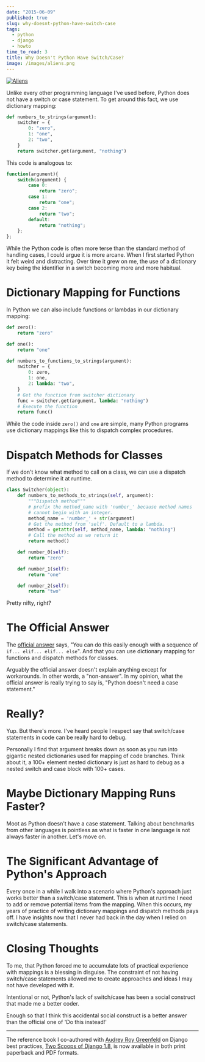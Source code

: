 ```yaml
---
date: "2015-06-09"
published: true
slug: why-doesnt-python-have-switch-case
tags:
  - python
  - django
  - howto
time_to_read: 3
title: Why Doesn't Python Have Switch/Case?
image: /images/aliens.png
---
```


[![Aliens](/images/aliens.png)](/images/aliens.png)

Unlike every other programming language I've used before, Python does
not have a switch or case statement. To get around this fact, we use
dictionary mapping:

```python
def numbers_to_strings(argument):
    switcher = {
        0: "zero",
        1: "one",
        2: "two",
    }
    return switcher.get(argument, "nothing")
```

This code is analogous to:

```javascript
function(argument){
    switch(argument) {
        case 0:
            return "zero";
        case 1:
            return "one";
        case 2:
            return "two";
        default:
            return "nothing";
    };
};
```

While the Python code is often more terse than the standard method of
handling cases, I could argue it is more arcane. When I first started
Python it felt weird and distracting. Over time it grew on me, the use
of a dictionary key being the identifier in a switch becoming more and
more habitual.

# Dictionary Mapping for Functions

In Python we can also include functions or lambdas in our dictionary
mapping:

```python
def zero():
    return "zero"

def one():
    return "one"

def numbers_to_functions_to_strings(argument):
    switcher = {
        0: zero,
        1: one,
        2: lambda: "two",
    }
    # Get the function from switcher dictionary
    func = switcher.get(argument, lambda: "nothing")
    # Execute the function
    return func()
```

While the code inside `zero()` and `one` are simple, many Python
programs use dictionary mappings like this to dispatch complex
procedures.

# Dispatch Methods for Classes

If we don't know what method to call on a class, we can use a dispatch
method to determine it at runtime.

```python
class Switcher(object):
    def numbers_to_methods_to_strings(self, argument):
        """Dispatch method"""
        # prefix the method_name with 'number_' because method names
        # cannot begin with an integer.
        method_name = 'number_' + str(argument)
        # Get the method from 'self'. Default to a lambda.
        method = getattr(self, method_name, lambda: "nothing")
        # Call the method as we return it
        return method()

    def number_0(self):
        return "zero"

    def number_1(self):
        return "one"

    def number_2(self):
        return "two"
```

Pretty nifty, right?

# The Official Answer

The [official
answer](https://docs.python.org/2/faq/design.html#why-isn-t-there-a-switch-or-case-statement-in-python)
says, "You can do this easily enough with a sequence of
`if... elif... elif... else`". And that you can use dictionary mapping
for functions and dispatch methods for classes.

Arguably the official answer doesn't explain anything except for
workarounds. In other words, a "non-answer". In my opinion, what the
official answer is really trying to say is, "Python doesn't need a
case statement."

# Really?

Yup. But there's more. I've heard people I respect say that
switch/case statements in code can be really hard to debug.

Personally I find that argument breaks down as soon as you run into
gigantic nested dictionaries used for mapping of code branches. Think
about it, a 100+ element nested dictionary is just as hard to debug as a
nested switch and case block with 100+ cases.

# Maybe Dictionary Mapping Runs Faster?

Moot as Python doesn't have a case statement. Talking about benchmarks
from other languages is pointless as what is faster in one language is
not always faster in another. Let's move on.

# The Significant Advantage of Python's Approach

Every once in a while I walk into a scenario where Python's approach
just works better than a switch/case statement. This is when at runtime
I need to add or remove potential items from the mapping. When this
occurs, my years of practice of writing dictionary mappings and dispatch
methods pays off. I have insights now that I never had back in the day
when I relied on switch/case statements.

# Closing Thoughts

To me, that Python forced me to accumulate lots of practical experience
with mappings is a blessing in disguise. The constraint of not having
switch/case statements allowed me to create approaches and ideas I may
not have developed with it.

Intentional or not, Python's lack of switch/case has been a social
construct that made me a better coder.

Enough so that I think this accidental social construct is a better
answer than the official one of 'Do this instead!'

---

The reference book I co-authored with [Audrey Roy
Greenfeld](https://audrey.roygreenfeld.com) on Django best practices,
[Two Scoops of Django
1.8](https://roygreenfeld.com/products/two-scoops-of-django-1-8), is
now available in both print paperback and PDF formats.

